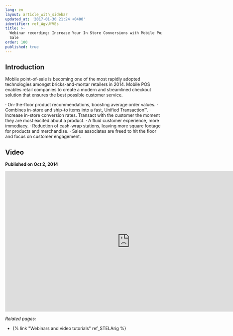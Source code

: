 ```yaml
---
lang: en
layout: article_with_sidebar
updated_at: '2017-01-30 21:24 +0400'
identifier: ref_WgvUfVEs
title: >-
  Webinar recording: Increase Your In Store Conversions with Mobile Point of
  Sale
order: 100
published: true
---
```

## Introduction

Mobile point-of-sale is becoming one of the most rapidly adopted technologies amongst bricks-and-mortar retailers in 2014. Mobile POS enables retail companies to create a modern and streamlined checkout solution that ensures the best possible customer service.

· On-the-floor product recommendations, boosting average order values.
· Combines in-store and ship-to items into a fast, Unified Transaction™.
· Increase in-store conversion rates. Transact with the customer the moment they are most excited about a product.
· A fluid customer experience, more immediacy.
· Reduction of cash-wrap stations, leaving more square footage for products and merchandise.
· Sales associates are freed to hit the floor and focus on customer engagement.
 

## Video
**Published on Oct 2, 2014**
<iframe class="youtube-player" type="text/html" style="width: 800px; height: 450px" src="https://www.youtube.com/embed/0_-n1q1ZWBk" frameborder="0"></iframe>


_Related pages:_

*   {% link "Webinars and video tutorials" ref_STELArig %}